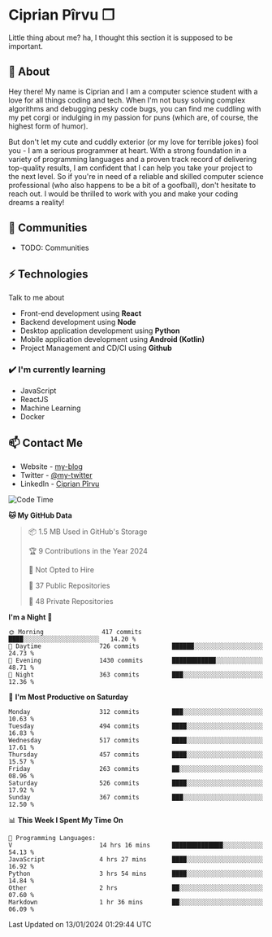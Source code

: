 # Ciprian Pîrvu ❐

Little thing about me? ha, I thought this section it is supposed to be important.

## 🧐 About

Hey there! My name is Ciprian and I am a computer science student with a love for all things coding and tech. When I'm not busy solving complex algorithms and debugging pesky code bugs, you can find me cuddling with my pet corgi or indulging in my passion for puns (which are, of course, the highest form of humor).

But don't let my cute and cuddly exterior (or my love for terrible jokes) fool you - I am a serious programmer at heart. With a strong foundation in a variety of programming languages and a proven track record of delivering top-quality results, I am confident that I can help you take your project to the next level. So if you're in need of a reliable and skilled computer science professional (who also happens to be a bit of a goofball), don't hesitate to reach out. I would be thrilled to work with you and make your coding dreams a reality!

## 👯 Communities

-   TODO: Communities

## ⚡ Technologies

Talk to me about

-   Front-end development using **React**
-   Backend development using **Node**
-   Desktop application development using **Python**
-   Mobile application development using **Android (Kotlin)**
-   Project Management and CD/CI using **Github**

### ✔️ I'm currently learning

-   JavaScript
-   ReactJS
-   Machine Learning
-   Docker

## 📫 Contact Me

-   Website - [my-blog]()
-   Twitter - [@my-twitter]()
-   LinkedIn - [Ciprian Pîrvu](https://www.linkedin.com/in/p%C3%AErvu-ciprian-cristian-4415991b1/)

<!--START_SECTION:waka-->
![Code Time](http://img.shields.io/badge/Code%20Time-1%2C948%20hrs%2053%20mins-blue)

**🐱 My GitHub Data** 

> 📦 1.5 MB Used in GitHub's Storage 
 > 
> 🏆 9 Contributions in the Year 2024
 > 
> 🚫 Not Opted to Hire
 > 
> 📜 37 Public Repositories 
 > 
> 🔑 48 Private Repositories 
 > 
**I'm a Night 🦉** 

```text
🌞 Morning                417 commits         ████░░░░░░░░░░░░░░░░░░░░░   14.20 % 
🌆 Daytime                726 commits         ██████░░░░░░░░░░░░░░░░░░░   24.73 % 
🌃 Evening                1430 commits        ████████████░░░░░░░░░░░░░   48.71 % 
🌙 Night                  363 commits         ███░░░░░░░░░░░░░░░░░░░░░░   12.36 % 
```
📅 **I'm Most Productive on Saturday** 

```text
Monday                   312 commits         ███░░░░░░░░░░░░░░░░░░░░░░   10.63 % 
Tuesday                  494 commits         ████░░░░░░░░░░░░░░░░░░░░░   16.83 % 
Wednesday                517 commits         ████░░░░░░░░░░░░░░░░░░░░░   17.61 % 
Thursday                 457 commits         ████░░░░░░░░░░░░░░░░░░░░░   15.57 % 
Friday                   263 commits         ██░░░░░░░░░░░░░░░░░░░░░░░   08.96 % 
Saturday                 526 commits         ████░░░░░░░░░░░░░░░░░░░░░   17.92 % 
Sunday                   367 commits         ███░░░░░░░░░░░░░░░░░░░░░░   12.50 % 
```


📊 **This Week I Spent My Time On** 

```text
💬 Programming Languages: 
V                        14 hrs 16 mins      ██████████████░░░░░░░░░░░   54.13 % 
JavaScript               4 hrs 27 mins       ████░░░░░░░░░░░░░░░░░░░░░   16.92 % 
Python                   3 hrs 54 mins       ████░░░░░░░░░░░░░░░░░░░░░   14.84 % 
Other                    2 hrs               ██░░░░░░░░░░░░░░░░░░░░░░░   07.60 % 
Markdown                 1 hr 36 mins        ██░░░░░░░░░░░░░░░░░░░░░░░   06.09 % 
```


 Last Updated on 13/01/2024 01:29:44 UTC
<!--END_SECTION:waka-->
